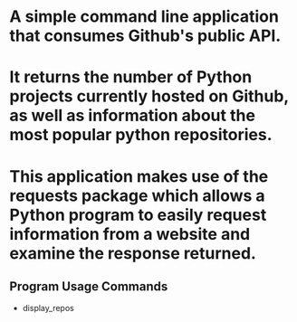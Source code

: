 # A simple command line application that consumes Github's public API.
# It returns the number of Python projects currently hosted on Github, as well as information about the most popular python repositories.

# This application makes use of the requests package which allows a Python program to easily request information from a website and examine the response returned.

## Program Usage Commands
   * display_repos